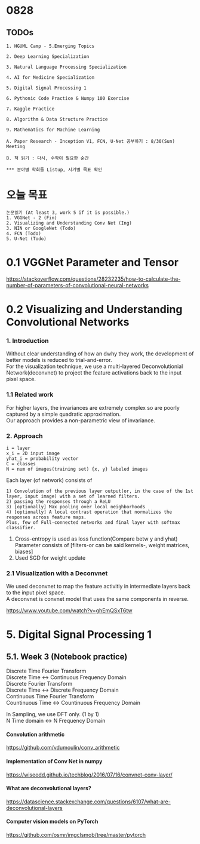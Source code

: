 # 0828
## TODOs
```
1. HGUML Camp - 5.Emerging Topics

2. Deep Learning Specialization

3. Natural Language Processing Specialization

4. AI for Medicine Specialization

5. Digital Signal Processing 1

6. Pythonic Code Practice & Numpy 100 Exercise

7. Kaggle Practice

8. Algorithm & Data Structure Practice

9. Mathematics for Machine Learning

A. Paper Research - Inception V1, FCN, U-Net 공부하기 : 8/30(Sun) Meeting

B. 책 읽기 : 다시, 수학이 필요한 순간

*** 분야별 학회들 Listup, 시기별 목표 확인

```

# 오늘 목표
```
논문읽기 (At least 3, work 5 if it is possible.)
1. VGGNet - 2 (Fin)
2. Visualizing and Understanding Conv Net (Ing)
3. NIN or GoogleNet (Todo)
4. FCN (Todo)
5. U-Net (Todo)
```

# 0.1 VGGNet Parameter and Tensor
https://stackoverflow.com/questions/28232235/how-to-calculate-the-number-of-parameters-of-convolutional-neural-networks

# 0.2 Visualizing and Understanding Convolutional Networks
### 1. Introduction
Without clear understanding of how an dwhy they work, the development of better models is reduced to trial-and-error.<br>
For the visualization technique, we use a multi-layered Deconvolutionial Network(deconvnet) to project the feature activations back to the input pixel space.
### 1.1 Related work
For higher layers, the invariances are extremely complex so are poorly captured by a simple quadratic approximation.<br>
Our approach provides a non-parametric view of invariance.
### 2. Approach
``` Notations
i = layer
x_i = 2D input image
yhat_i = probability vector
C = classes
N = num of images(training set) {x, y} labeled images

```
Each layer (of network) consists of
```
1) Convolution of the previous layer output(or, in the case of the 1st layer, input image) with a set of learned filters.
2) passing the responses through a ReLU
3) [optionally] Max pooling over local neighborhoods
4) [optionally] A local contrast operation that normalizes the responses across feature maps.
Plus, few of Full-connected networks and final layer with softmax classifier.
```
1) Cross-entropy is used as loss function(Compare betw y and yhat)<br>
Parameter consists of [filters-or can be said kernels-, weight matrices, biases]<br>
2) Used SGD for weight update<br>
### 2.1 Visualization with a Deconvnet
We used deconvnet to map the feature activitiy in intermediate layers back to the input pixel space.<br>
A deconvnet is convnet model that uses the same components in reverse.<br>

https://www.youtube.com/watch?v=ghEmQSxT6tw

# 5. Digital Signal Processing 1

## 5.1. Week 3 (Notebook practice)

Discrete Time Fourier Transform<br>
Discrete Time <-> Continuous Frequency Domain<br>
Discrete Fourier Transform<br>
Discrete Time <-> Discrete Frequency Domain<br>
Continuous Time Fourier Transform<br>
Countinuous Time <-> Countinuous Frequency Domain

In Sampling, we use DFT only. (1 by 1)<br>
N Time domain <-> N Frequency Domain<br>


#### Convolution arithmetic
https://github.com/vdumoulin/conv_arithmetic

#### Implementation of Conv Net in numpy
https://wiseodd.github.io/techblog/2016/07/16/convnet-conv-layer/

#### What are deconvolutional layers?
https://datascience.stackexchange.com/questions/6107/what-are-deconvolutional-layers

#### Computer vision models on PyTorch
https://github.com/osmr/imgclsmob/tree/master/pytorch